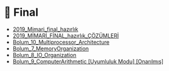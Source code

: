 # 📅 Final

<!--Index-->

- [2019_Mimari_final_hazırlık](2019_Mimari_final_haz%C4%B1rl%C4%B1k.pdf)
- [2019_MİMARİ_FİNAL_hazırlık_ÇÖZÜMLERİ](2019_M%C4%B0MAR%C4%B0_F%C4%B0NAL_haz%C4%B1rl%C4%B1k_%C3%87%C3%96Z%C3%9CMLER%C4%B0.pdf)
- [Bolum_10_Multiprocessor_Architecture](Bolum_10_Multiprocessor_Architecture.pdf)
- [Bolum_7_MemoryOrganization](Bolum_7_MemoryOrganization.pdf)
- [Bolum_8_IO_Organization](Bolum_8_IO_Organization.pdf)
- [Bolum_9_ComputerArithmetic [Uyumluluk Modu] [Onarılmış]](Bolum_9_ComputerArithmetic%20%5BUyumluluk%20Modu%5D%20%5BOnar%C4%B1lm%C4%B1%C5%9F%5D.pdf)

<!--Index-->
